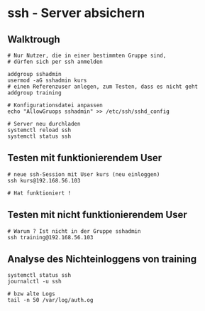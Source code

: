 # ssh - Server absichern 

## Walktrough 

```
# Nur Nutzer, die in einer bestimmten Gruppe sind, 
# dürfen sich per ssh anmelden 
```

```
addgroup sshadmin 
usermod -aG sshadmin kurs 
# einen Referenzuser anlegen, zum Testen, dass es nicht geht 
addgroup training
```

```
# Konfigurationsdatei anpassen 
echo "AllowGruops sshadmin" >> /etc/ssh/sshd_config 
```

```
# Server neu durchladen 
systemctl reload ssh
systemctl status ssh
```

## Testen mit funktionierendem User 

```
# neue ssh-Session mit User kurs (neu einloggen) 
ssh kurs@192.168.56.103 

# Hat funktioniert ! 
```

## Testen mit nicht funktionierendem User 

```
# Warum ? Ist nicht in der Gruppe sshadmin
ssh training@192.168.56.103 
```

## Analyse des Nichteinloggens von training

```
systemctl status ssh
journalctl -u ssh 

# bzw alte Logs 
tail -n 50 /var/log/auth.og

```
